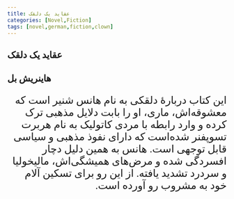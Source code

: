 ```yaml
---
title: عقاید یک دلقک
categories: [Novel,Fiction]
tags: [novel,german,fiction,clown]
---
```



<style type="text/css"> @font-face { font-family: 'Roya'; src: url('../../roya.ttf'); } p { font-family: Roya; direction: rtl; font-size:24px; } </style> 




## عقاید یک دلقک
## هاینریش بل 

این کتاب دربارهٔ دلقکی به نام هانس شنیر است که معشوقه‌اش، ماری، او را بابت دلایل مذهبی ترک کرده و وارد رابطه با مردی کاتولیک به نام هربرت تسوپفنر شده‌است که دارای نفوذ مذهبی و سیاسی قابل توجهی است. هانس به همین دلیل دچار افسردگی شده و مرض‌های همیشگی‌اش، مالیخولیا و سردرد تشدید یافته. از این رو برای تسکین آلام خود به مشروب رو آورده‌ است.
